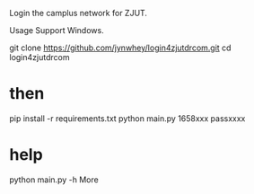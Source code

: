 Login the camplus network for ZJUT.

Usage
Support Windows.

git clone https://github.com/jynwhey/login4zjutdrcom.git
cd login4zjutdrcom
# then
pip install -r requirements.txt
python main.py 1658xxx passxxxx
# help
python main.py -h
More

